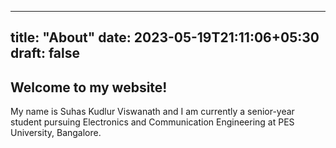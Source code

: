 
---
title: "About"
date: 2023-05-19T21:11:06+05:30
draft: false
---
## Welcome to my website!

My name is Suhas Kudlur Viswanath and I am currently a senior-year student pursuing Electronics and Communication Engineering at PES University, Bangalore.

